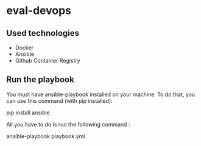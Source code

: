 # eval-devops

## Used technologies

* Docker
* Ansible
* Github Container Registry

## Run the playbook

You must have ansible-playbook installed on your machine.
To do that, you can use this command (with pip installed): 

pip install ansible

All you have to do is run the following command : 

ansible-playbook playbook.yml